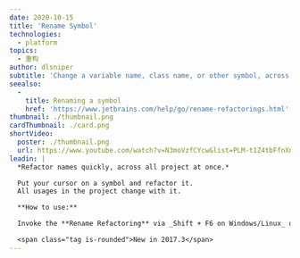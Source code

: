 ```yaml
---
date: 2020-10-15
title: 'Rename Symbol'
technologies:
  - platform
topics:
  - 重构
author: dlsniper
subtitle: 'Change a variable name, class name, or other symbol, across the project.'
seealso:
  - 
    title: Renaming a symbol
    href: 'https://www.jetbrains.com/help/go/rename-refactorings.html'
thumbnail: ./thumbnail.png
cardThumbnail: ./card.png
shortVideo:
  poster: ./thumbnail.png
  url: https://www.youtube.com/watch?v=N3moVzfCYcw&list=PLM-t1Z4tbFfnXnghmtk6WVz10_pivOw25&index=21&t=0s
leadin: |
  *Refactor names quickly, across all project at once.*

  Put your cursor on a symbol and refactor it.
  All usages in the project change with it.

  **How to use:**

  Invoke the **Rename Refactoring** via _Shift + F6 on Windows/Linux_ or _⇧ + F6 on macOS_.

  <span class="tag is-rounded">New in 2017.3</span>
---
```


